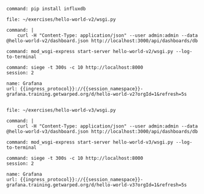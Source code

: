 ```terminal:execute
command: pip install influxdb
```

```editor:open-file
file: ~/exercises/hello-world-v2/wsgi.py
```

```terminal:execute
command: |
    curl -H "Content-Type: application/json" --user admin:admin --data @hello-world-v2/dashboard.json http://localhost:3000/api/dashboards/db
```

```terminal:execute
command: mod_wsgi-express start-server hello-world-v2/wsgi.py --log-to-terminal
```

```terminal:execute
command: siege -t 300s -c 10 http://localhost:8000
session: 2
```

```dashboard:reload-dashboard
name: Grafana
url: {{ingress_protocol}}://{{session_namespace}}-grafana.training.getwarped.org/d/hello-world-v2?orgId=1&refresh=5s
```

```terminal:interrupt-all
```

```editor:open-file
file: ~/exercises/hello-world-v3/wsgi.py
```

```terminal:execute
command: |
    curl -H "Content-Type: application/json" --user admin:admin --data @hello-world-v3/dashboard.json http://localhost:3000/api/dashboards/db
```

```terminal:execute
command: mod_wsgi-express start-server hello-world-v3/wsgi.py --log-to-terminal
```

```terminal:execute
command: siege -t 300s -c 10 http://localhost:8000
session: 2
```

```dashboard:reload-dashboard
name: Grafana
url: {{ingress_protocol}}://{{session_namespace}}-grafana.training.getwarped.org/d/hello-world-v3?orgId=1&refresh=5s
```

```terminal:interrupt-all
```

